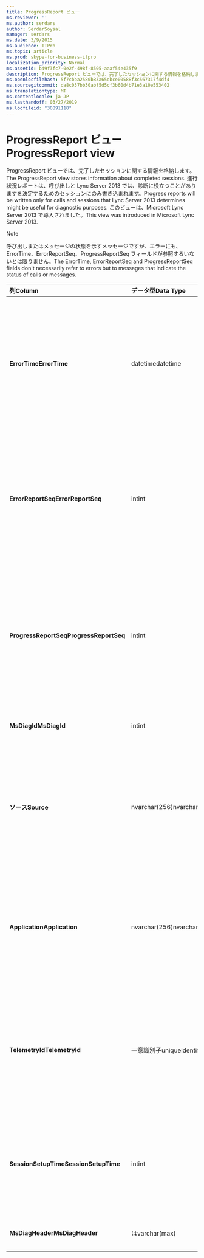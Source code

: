 ```yaml
---
title: ProgressReport ビュー
ms.reviewer: ''
ms.author: serdars
author: SerdarSoysal
manager: serdars
ms.date: 3/9/2015
ms.audience: ITPro
ms.topic: article
ms.prod: skype-for-business-itpro
localization_priority: Normal
ms.assetid: b49f3fc7-0e2f-498f-8505-aaaf54e435f9
description: ProgressReport ビューでは、完了したセッションに関する情報を格納します。 進行状況レポートは、呼び出しと Lync Server 2013 では、診断に役立つことがありますを決定するためのセッションにのみ書き込まれます。 このビューは、Microsoft Lync Server 2013 で導入されました。
ms.openlocfilehash: 5f7cbba2580b83a65dbce00588f3c567317f4df4
ms.sourcegitcommit: da8c037bb30abf5d5cf3b60d4b71e3a10e553402
ms.translationtype: MT
ms.contentlocale: ja-JP
ms.lasthandoff: 03/27/2019
ms.locfileid: "30891118"
---
```

# <a name="progressreport-view"></a><span data-ttu-id="b018b-105">ProgressReport ビュー</span><span class="sxs-lookup"><span data-stu-id="b018b-105">ProgressReport view</span></span>
 
<span data-ttu-id="b018b-106">ProgressReport ビューでは、完了したセッションに関する情報を格納します。</span><span class="sxs-lookup"><span data-stu-id="b018b-106">The ProgressReport view stores information about completed sessions.</span></span> <span data-ttu-id="b018b-107">進行状況レポートは、呼び出しと Lync Server 2013 では、診断に役立つことがありますを決定するためのセッションにのみ書き込まれます。</span><span class="sxs-lookup"><span data-stu-id="b018b-107">Progress reports will be written only for calls and sessions that Lync Server 2013 determines might be useful for diagnostic purposes.</span></span> <span data-ttu-id="b018b-108">このビューは、Microsoft Lync Server 2013 で導入されました。</span><span class="sxs-lookup"><span data-stu-id="b018b-108">This view was introduced in Microsoft Lync Server 2013.</span></span>
  
> [!NOTE]
> <span data-ttu-id="b018b-109">呼び出しまたはメッセージの状態を示すメッセージですが、エラーにも、ErrorTime、ErrorReportSeq、ProgressReportSeq フィールドが参照するいないとは限りません。</span><span class="sxs-lookup"><span data-stu-id="b018b-109">The ErrorTime, ErrorReportSeq and ProgressReportSeq fields don't necessarily refer to errors but to messages that indicate the status of calls or messages.</span></span> 
  
|<span data-ttu-id="b018b-110">**列**</span><span class="sxs-lookup"><span data-stu-id="b018b-110">**Column**</span></span>|<span data-ttu-id="b018b-111">**データ型**</span><span class="sxs-lookup"><span data-stu-id="b018b-111">**Data Type**</span></span>|<span data-ttu-id="b018b-112">**詳細**</span><span class="sxs-lookup"><span data-stu-id="b018b-112">**Details**</span></span>|
|:-----|:-----|:-----|
|<span data-ttu-id="b018b-113">**ErrorTime**</span><span class="sxs-lookup"><span data-stu-id="b018b-113">**ErrorTime**</span></span> <br/> |<span data-ttu-id="b018b-114">datetime</span><span class="sxs-lookup"><span data-stu-id="b018b-114">datetime</span></span>  <br/> |<span data-ttu-id="b018b-115">時間のエラーが発生しました。</span><span class="sxs-lookup"><span data-stu-id="b018b-115">Time of error occurred.</span></span> <span data-ttu-id="b018b-116">エラーを一意に識別するのには ErrorReportSeq と組み合わせてを使用します。</span><span class="sxs-lookup"><span data-stu-id="b018b-116">Used in conjunction with ErrorReportSeq to uniquely identify an error.</span></span>  <br/> |
|<span data-ttu-id="b018b-117">**ErrorReportSeq**</span><span class="sxs-lookup"><span data-stu-id="b018b-117">**ErrorReportSeq**</span></span> <br/> |<span data-ttu-id="b018b-118">int</span><span class="sxs-lookup"><span data-stu-id="b018b-118">int</span></span>  <br/> |<span data-ttu-id="b018b-119">エラーを識別する ID 番号。</span><span class="sxs-lookup"><span data-stu-id="b018b-119">ID number to identify the error.</span></span> <span data-ttu-id="b018b-120">エラーを一意に識別するのには ErrorTime と組み合わせてを使用します。</span><span class="sxs-lookup"><span data-stu-id="b018b-120">Used in conjunction with ErrorTime to uniquely identify an error.</span></span>  <br/> |
|<span data-ttu-id="b018b-121">**ProgressReportSeq**</span><span class="sxs-lookup"><span data-stu-id="b018b-121">**ProgressReportSeq**</span></span> <br/> |<span data-ttu-id="b018b-122">int</span><span class="sxs-lookup"><span data-stu-id="b018b-122">int</span></span>  <br/> |<span data-ttu-id="b018b-123">進行状況レポートを識別する ID です。</span><span class="sxs-lookup"><span data-stu-id="b018b-123">ID to identify the progress report.</span></span> <span data-ttu-id="b018b-124">同じエラー レポートの進行状況レポートを区別するために使用されます。</span><span class="sxs-lookup"><span data-stu-id="b018b-124">Used to distinguish progress reports of the same error report.</span></span>  <br/> |
|<span data-ttu-id="b018b-125">**MsDiagId**</span><span class="sxs-lookup"><span data-stu-id="b018b-125">**MsDiagId**</span></span> <br/> |<span data-ttu-id="b018b-126">int</span><span class="sxs-lookup"><span data-stu-id="b018b-126">int</span></span>  <br/> |<span data-ttu-id="b018b-127">エラー レポートの診断 ID。</span><span class="sxs-lookup"><span data-stu-id="b018b-127">Diagnostic ID for the error report.</span></span>  <br/> |
|<span data-ttu-id="b018b-128">**ソース**</span><span class="sxs-lookup"><span data-stu-id="b018b-128">**Source**</span></span> <br/> |<span data-ttu-id="b018b-129">nvarchar(256)</span><span class="sxs-lookup"><span data-stu-id="b018b-129">nvarchar(256)</span></span>  <br/> |<span data-ttu-id="b018b-130">(レポートは、サーバー コンポーネントから送信された) 場合、エラーが発生したサーバーの名前です。</span><span class="sxs-lookup"><span data-stu-id="b018b-130">Name of server that originated the error (if report was sent from a server component).</span></span>  <br/> |
|<span data-ttu-id="b018b-131">**Application**</span><span class="sxs-lookup"><span data-stu-id="b018b-131">**Application**</span></span> <br/> |<span data-ttu-id="b018b-132">nvarchar(256)</span><span class="sxs-lookup"><span data-stu-id="b018b-132">nvarchar(256)</span></span>  <br/> |<span data-ttu-id="b018b-133">(レポートは、サーバー コンポーネントから送信された) 場合、エラーが発生したアプリケーションの名前です。</span><span class="sxs-lookup"><span data-stu-id="b018b-133">Name of application that originated the error (if report was sent from a server component).</span></span>  <br/> |
|<span data-ttu-id="b018b-134">**TelemetryId**</span><span class="sxs-lookup"><span data-stu-id="b018b-134">**TelemetryId**</span></span> <br/> |<span data-ttu-id="b018b-135">一意識別子</span><span class="sxs-lookup"><span data-stu-id="b018b-135">uniqueidentifier</span></span>  <br/> |<span data-ttu-id="b018b-136">会議に関連するさまざまなコンポーネントの結合時の情報を関連付ける一意の識別子。</span><span class="sxs-lookup"><span data-stu-id="b018b-136">Unique identifier correlating join time information for the different components involved in a conference.</span></span>  <br/> |
|<span data-ttu-id="b018b-137">**SessionSetupTime**</span><span class="sxs-lookup"><span data-stu-id="b018b-137">**SessionSetupTime**</span></span> <br/> |<span data-ttu-id="b018b-138">int</span><span class="sxs-lookup"><span data-stu-id="b018b-138">int</span></span>  <br/> |<span data-ttu-id="b018b-139">時間 (ミリ秒単位) の会議に参加するのには特定のコンポーネントが必要です。</span><span class="sxs-lookup"><span data-stu-id="b018b-139">Time (in milliseconds) required for a specific component to join a conference.</span></span>  <br/> |
|<span data-ttu-id="b018b-140">**MsDiagHeader**</span><span class="sxs-lookup"><span data-stu-id="b018b-140">**MsDiagHeader**</span></span> <br/> |<span data-ttu-id="b018b-141">は</span><span class="sxs-lookup"><span data-stu-id="b018b-141">varchar(max)</span></span>  <br/> |<span data-ttu-id="b018b-142">追加のエラー情報です。</span><span class="sxs-lookup"><span data-stu-id="b018b-142">Additional error information.</span></span>  <br/> |
   

